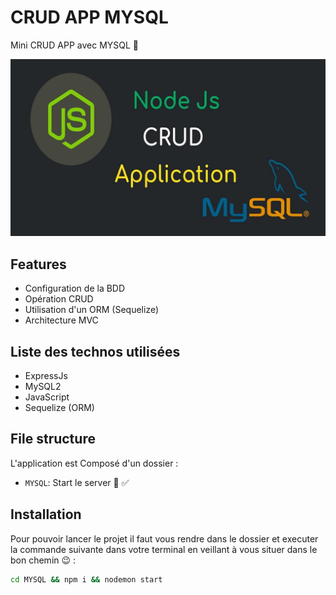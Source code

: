# CRUD APP MYSQL  

Mini CRUD APP avec MYSQL 📜

![alt text](https://github.com/Dramane-dev/NodeJs-Practices-MySQL/blob/origin/NodeJs-MySQL-img.png?raw=true)



## Features

- Configuration de la BDD 
- Opération CRUD
- Utilisation d'un ORM (Sequelize)
- Architecture MVC 

## Liste des technos utilisées 

- ExpressJs
- MySQL2
- JavaScript 
- Sequelize (ORM)



## File structure

L'application est Composé d'un dossier :

- `MYSQL`: Start le server 🚀 ✅


## Installation

Pour pouvoir lancer le projet il faut vous rendre dans le dossier et executer la commande suivante dans votre terminal en veillant à vous situer dans le bon chemin 😉 :

```bash
cd MYSQL && npm i && nodemon start
```
